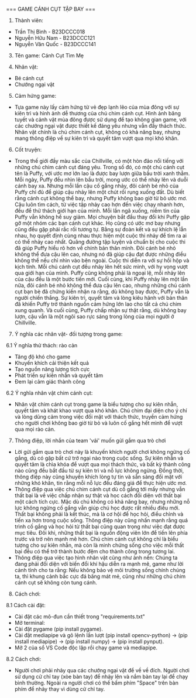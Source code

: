 === GAME CÁNH CỤT TẬP BAY ===

1. Thành viên:
- Trần Thị Bình - B23DCCC018
- Nguyễn Hữu Nam - B23DCCC121
- Nguyễn Văn Quốc - B23DCCC141

3. Tên game: Cánh Cụt Tìm Mẹ

4. Nhân vật:
- Bé cánh cụt
- Chướng ngại vật

5. Cảm hứng game:
- Tựa game này lấy cảm hứng từ vẻ đẹp lạnh lẽo của mùa đông với sự kiên trì và hình ảnh dễ thương của chú chim cánh cụt. Hình ảnh băng tuyết và cảnh vật mùa đông được sử dụng để tạo không gian game, với các chướng ngại vật được thiết kế đáng yêu nhưng vẫn đầy thách thức. Nhân vật chính là chú chim cánh cụt, không có khả năng bay, nhưng mang thông điệp về sự kiên trì và quyết tâm vượt qua mọi khó khăn.

6. Cốt truyện:
- Trong thế giới đầy màu sắc của Chillville, có một hòn đảo nổi tiếng với những chú chim cánh cụt đáng yêu. Trong số đó, có một chú cánh cụt tên là Puffy, với ước mơ lớn lao là được bay lượn giữa bầu trời xanh thẳm.
Mỗi ngày, Puffy đều nhìn lên bầu trời, mong ước có thể nhảy lên và duỗi cánh bay xa. Nhưng mỗi lần cậu cố gắng nhảy, đôi cánh bé nhỏ của Puffy chỉ đủ để giúp cậu nhảy lên một chút rồi rụng xuống đất.
Dù biết rằng cánh cụt không thể bay, nhưng Puffy không bao giờ từ bỏ ước mơ. Cậu luôn tìm cách, từ việc tập nhảy cao hơn đến việc chạy nhanh hơn, đều để thử thách giới hạn của mình. Mỗi lần ngã xuống, niềm tin của Puffy vẫn không hề suy giảm.
Mọi chuyện bắt đầu thay đổi khi Puffy gặp gỡ một nhóm các bạn cánh cụt khác. Họ cũng có ước mơ bay nhưng cũng đều gặp phải rắc rối tương tự. Bằng sự đoàn kết và sự khích lệ lẫn nhau, họ quyết định cùng nhau thực hiện một cuộc thi nhảy để tìm ra ai có thể nhảy cao nhất.
Quãng đường tập luyện và chuẩn bị cho cuộc thi đã giúp Puffy hiểu rõ hơn về chính bản thân mình. Đôi cánh bé nhỏ không thể đưa cậu lên cao, nhưng nó đã giúp cậu đạt được những điều không thể nếu chỉ nhìn vào bên ngoài.
Cuộc thi diễn ra với sự hồi hộp và kịch tính. Mỗi chú cánh cụt đều nhảy lên hết sức mình, với hy vọng vượt qua giới hạn của mình. Puffy cũng không phải là ngoại lệ, mỗi nhảy lên của cậu đều là một bước tiến mới.
Cuối cùng, khi Puffy nhảy lên một lần nữa, đôi cánh bé nhỏ không thể đưa cậu lên cao, nhưng những chú cánh cụt bạn bè đã chứng kiến nhận ra rằng, dù không bay được, Puffy vẫn là người chiến thắng. Sự kiên trì, quyết tâm và lòng kiêu hãnh với bản thân đã khiến Puffy trở thành nguồn cảm hứng lớn lao cho tất cả chú chim xung quanh. Và cuối cùng, Puffy chấp nhận sự thật rằng, dù không bay lượn, cậu vẫn là một ngôi sao rực sáng trong lòng của mọi người ở Chillville.

7. Ý nghĩa các nhân vật- đối tượng trong game:

6.1 Ý nghĩa thử thách: rào cản
- Tăng độ khó cho game
- Khuyến khích cải thiện kết quả
- Tạo nguồn năng lượng tích cực
- Phát triền sự kiên nhẫn và quyết tâm
- Đem lại cảm giác thành công

6.2 Ý nghĩa nhân vật chim cánh cụt:
- Nhân vật chim cánh cụt trong game là biểu tượng cho sự kiên nhẫn, quyết tâm và khát khao vượt qua khó khăn. Chú chim đại diện cho ý chí và lòng dũng cảm trong việc đối mặt với thách thức, truyền cảm hứng cho người chơi không bao giờ từ bỏ và luôn cố gắng hết mình để vượt qua mọi rào cản.

7. Thông điệp, lời nhắn của team 'vải' muốn gửi gắm qua trò chơi
- Lời gửi gắm qua trò chơi này là khuyến khích người chơi không ngừng cố gắng, dù có gặp bất cứ trở ngại nào trong cuộc sống. Sự kiên nhẫn và quyết tâm là chìa khóa để vượt qua mọi thách thức, và bất kỳ thành công nào cũng đều bắt đầu từ sự kiên trì và nỗ lực không ngừng. Đồng thời, thông điệp này cũng khuyến khích lòng tự tin và sẵn sàng đối mặt với những khó khăn, tin rằng mỗi nỗ lực đều đáng giá để thực hiện ước mơ.
- Thông điệp qua việc chú chim cánh cụt dù cố gắng tới mấy nhưng vẫn thất bại là về việc chấp nhận sự thật và học cách đối diện với thất bại một cách tích cực. Mặc dù chú không có khả năng bay, nhưng những nỗ lực không ngừng cố gắng vẫn giúp chú học được rất nhiều điều mới. Thất bại không phải là kết thúc, mà là cơ hội để học hỏi, điều chỉnh và tiến xa hơn trong cuộc sống. Thông điệp này cũng nhấn mạnh rằng quá trình cố gắng và học hỏi từ thất bại cũng quan trọng như việc đạt được mục tiêu. Đôi khi, những thất bại là nguồn động viên lớn để tiến lên phía trước và trở nên mạnh mẽ hơn. Chú chim cánh cụt không chỉ là biểu tượng cho sự kiên nhẫn, mà còn là minh chứng sống cho việc mỗi thất bại đều có thể trở thành bước đệm cho thành công trong tương lai.
- Thông điệp qua việc tạo hình nhân vật cũng như ảnh nền: Chúng ta đang phải đối diện với biến đổi khí hậu diễn ra mạnh mẽ, game như lời cảnh tỉnh cho ta rằng: Nếu không bảo vệ môi trường sống chính chúng ta, thì khung cảnh bắc cực đá băng mát mẻ, cũng như những chú chim cánh cụt sẽ không còn tung cánh.

8. Cách chơi:

8.1 Cách cài đặt:
- Cài đặt các mô-đun cần thiết trong "requirements.txt"
- Mở terminal:
- Cài đặt pygame (pip install pygame).
- Cài đặt mediapipe và gõ lệnh lần lượt (pip install opencv-python) -> (pip install mediapipe) -> (pip install numpy) -> (pip install pynput).
- Mở 2 của sổ VS Code độc lập rồi chạy game và mediapipe.

8.2 Cách chơi:
- Người chơi phải nhảy qua các chướng ngại vật để về về đích. Người chơi sử dụng cử chỉ tay (xòe bàn tay) để nhảy lên và nắm bàn tay lại để chạy bình thường. Ngoài ra người chơi có thế bấm phím "Space" trên bàn phím để nhảy thay vì dùng cử chỉ tay.

